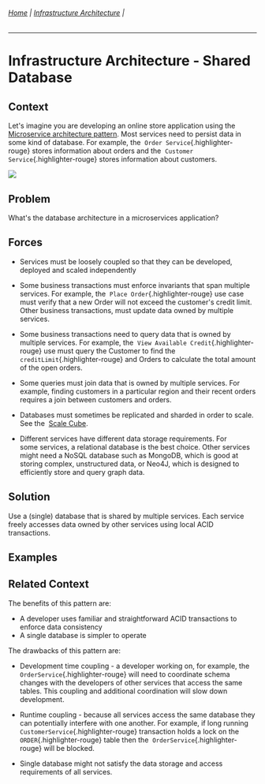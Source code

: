 ###### [Home](https://github.com/RyKaj/Documentation/blob/master/README.md) | [Infrastructure Architecture](https://github.com/RyKaj/Documentation/tree/master/InfrastructureArchitecture/README.md) |
------------

Infrastructure Architecture - Shared Database
===========================================


 
Context
-------

Let's imagine you are developing an online store application using the 
[Microservice architecture
pattern](https://microservices.io/patterns/microservices.html).
Most services need to persist data in some kind of database. For
example, the  `Order Service`{.highlighter-rouge} stores information
about orders and the  `Customer Service`{.highlighter-rouge} stores
information about customers.

<kbd>![](https://microservices.io/i/customersandorders.png)

Problem
-------

What's the database architecture in a microservices application?

Forces
------

-   Services must be loosely coupled so that they can be developed,
    deployed and scaled independently

-   Some business transactions must enforce invariants that span
    multiple services. For example, the 
    `Place Order`{.highlighter-rouge} use case must verify that a new
    Order will not exceed the customer's credit limit. Other business
    transactions, must update data owned by multiple services.

-   Some business transactions need to query data that is owned by
    multiple services. For example, the 
    `View Available Credit`{.highlighter-rouge} use must query the
    Customer to find the  `creditLimit`{.highlighter-rouge} and Orders
    to calculate the total amount of the open orders.

-   Some queries must join data that is owned by multiple services. For
    example, finding customers in a particular region and their recent
    orders requires a join between customers and orders.

-   Databases must sometimes be replicated and sharded in order to
    scale. See the  [Scale
    Cube](https://microservices.io/articles/scalecube.html).

-   Different services have different data storage requirements. For
    some services, a relational database is the best choice. Other
    services might need a NoSQL database such as MongoDB, which is good
    at storing complex, unstructured data, or Neo4J, which is designed
    to efficiently store and query graph data.

Solution
--------

Use a (single) database that is shared by multiple services. Each
service freely accesses data owned by other services using local ACID
transactions.

Examples
--------

Related Context
---------------

The benefits of this pattern are:

-   A developer uses familiar and straightforward ACID transactions to
    enforce data consistency
-   A single database is simpler to operate

The drawbacks of this pattern are:

-   Development time coupling - a developer working on, for example,
    the  `OrderService`{.highlighter-rouge} will need to coordinate
    schema changes with the developers of other services that access the
    same tables. This coupling and additional coordination will slow
    down development.

-   Runtime coupling - because all services access the same database
    they can potentially interfere with one another. For example, if
    long running  `CustomerService`{.highlighter-rouge} transaction
    holds a lock on the  `ORDER`{.highlighter-rouge} table then the 
    `OrderService`{.highlighter-rouge} will be blocked.

-   Single database might not satisfy the data storage and access
    requirements of all services.



 



